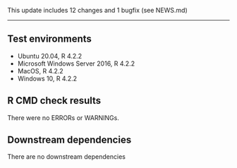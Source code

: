 This update includes 12 changes and 1 bugfix (see NEWS.md)

---

## Test environments
* Ubuntu 20.04, R 4.2.2
* Microsoft Windows Server 2016, R 4.2.2
* MacOS, R 4.2.2
* Windows 10, R 4.2.2

## R CMD check results

There were no ERRORs or WARNINGs. 

## Downstream dependencies

There are no downstream dependencies